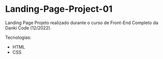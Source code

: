 # Landing-Page-Project-01
Landing Page 
Projeto realizado durante o curso de Front-End Completo da Danki Code (12/2022).

Tecnologias:
- HTML
- CSS
